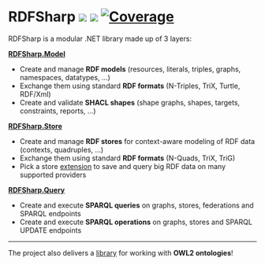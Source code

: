 # RDFSharp <a href="https://github.com/mdesalvo/RDFSharp/releases"><img src="https://img.shields.io/nuget/v/RDFSharp?style=flat-square&color=abcdef&logo=nuget&label=version"/></a> <a href="https://www.nuget.org/packages/RDFSharp"><img src="https://img.shields.io/nuget/dt/RDFSharp?style=flat-square&color=abcdef&logo=nuget&label=downloads"/></a> [![Coverage](https://coveralls.io/repos/github/mdesalvo/RDFSharp/badge.svg?branch=master)](https://coveralls.io/github/mdesalvo/RDFSharp?branch=master)
RDFSharp is a modular .NET library made up of 3 layers: 

<b><a href="https://github.com/mdesalvo/RDFSharp/releases/download/v3.18.0/RDFSharp.Model-3.18.0.pdf">RDFSharp.Model</a></b>
<ul>
    <li>Create and manage <b>RDF models</b> (resources, literals, triples, graphs, namespaces, datatypes, ...)</li>
    <li>Exchange them using standard <b>RDF formats</b> (N-Triples, TriX, Turtle, RDF/Xml)</li>
    <li>Create and validate <b>SHACL shapes</b> (shape graphs, shapes, targets, constraints, reports, ...)</b></li>
</ul>

<b><a href="https://github.com/mdesalvo/RDFSharp/releases/download/v3.18.0/RDFSharp.Store-3.18.0.pdf">RDFSharp.Store</a></b>
<ul>
    <li>Create and manage <b>RDF stores</b> for context-aware modeling of RDF data (contexts, quadruples, ...)</li>
    <li>Exchange them using standard <b>RDF formats</b> (N-Quads, TriX, TriG)</li>
    <li>Pick a store <a href="https://github.com/mdesalvo/RDFSharp.Extensions">extension</a> to save and query big RDF data on many supported providers</li>
</ul>

<b><a href="https://github.com/mdesalvo/RDFSharp/releases/download/v3.18.0/RDFSharp.Query-3.18.0.pdf">RDFSharp.Query</a></b>
<ul>
    <li>Create and execute <b>SPARQL queries</b> on graphs, stores, federations and SPARQL endpoints</li>
    <li>Create and execute <b>SPARQL operations</b> on graphs, stores and SPARQL UPDATE endpoints</li>
</ul>
<hr/>
The project also delivers a <a href="https://github.com/mdesalvo/OWLSharp">library</a> for working with <b>OWL2 ontologies</b>!
